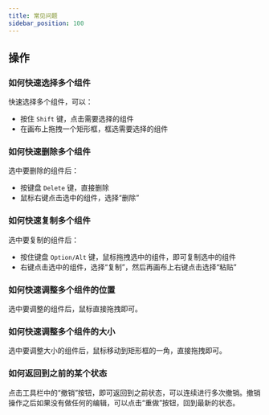 ```yaml
---
title: 常见问题
sidebar_position: 100
---
```


## **操作**

### **如何快速选择多个组件**

快速选择多个组件，可以：

- 按住 `Shift` 键，点击需要选择的组件
- 在画布上拖拽一个矩形框，框选需要选择的组件

### **如何快速删除多个组件**

选中要删除的组件后：

- 按键盘 `Delete` 键，直接删除
- 鼠标右键点击选中的组件，选择“删除”

### **如何快速复制多个组件**

选中要复制的组件后：

- 按住键盘 `Option/Alt` 键，鼠标拖拽选中的组件，即可复制选中的组件
- 右键点击选中的组件，选择“复制”，然后再画布上右键点击选择“粘贴”

### **如何快速调整多个组件的位置**

选中要调整的组件后，鼠标直接拖拽即可。

### **如何快速调整多个组件的大小**

选中要调整大小的组件后，鼠标移动到矩形框的一角，直接拖拽即可。

### **如何返回到之前的某个状态**

点击工具栏中的“撤销”按钮，即可返回到之前状态，可以连续进行多次撤销。撤销操作之后如果没有做任何的编辑，可以点击“重做”按钮，回到最新的状态。
